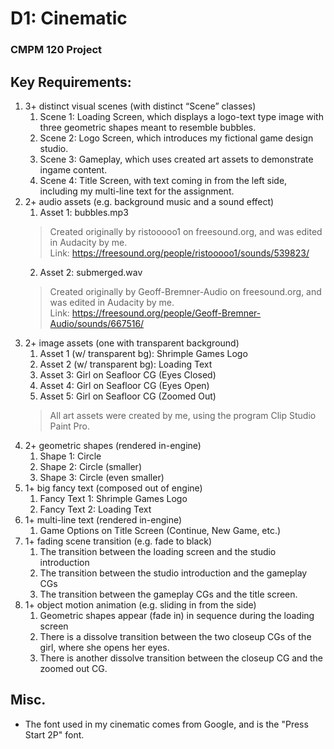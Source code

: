 # D1: Cinematic
### CMPM 120 Project


## Key Requirements:
1. 3+ distinct visual scenes (with distinct “Scene” classes)
    1. Scene 1: Loading Screen, which displays a logo-text type image with three geometric shapes meant to resemble bubbles.
    2. Scene 2: Logo Screen, which introduces my fictional game design studio.
    3. Scene 3: Gameplay, which uses created art assets to demonstrate ingame content.
    4. Scene 4: Title Screen, with text coming in from the left side, including my multi-line text for the assignment.
2. 2+ audio assets (e.g. background music and a sound effect)
    1. Asset 1: bubbles.mp3
    > Created originally by ristooooo1 on freesound.org, and was edited in Audacity by me.  
    > Link: https://freesound.org/people/ristooooo1/sounds/539823/
    2. Asset 2: submerged.wav
    > Created originally by Geoff-Bremner-Audio on freesound.org, and was edited in Audacity by me.  
    > Link: https://freesound.org/people/Geoff-Bremner-Audio/sounds/667516/
3. 2+ image assets (one with transparent background)
    1. Asset 1 (w/ transparent bg): Shrimple Games Logo
    2. Asset 2 (w/ transparent bg): Loading Text
    3. Asset 3: Girl on Seafloor CG (Eyes Closed)
    4. Asset 4: Girl on Seafloor CG (Eyes Open)
    5. Asset 5: Girl on Seafloor CG (Zoomed Out)
    > All art assets were created by me, using the program Clip Studio Paint Pro.
4. 2+ geometric shapes (rendered in-engine)
    1. Shape 1: Circle
    2. Shape 2: Circle (smaller)
    3. Shape 3: Circle (even smaller)
5. 1+ big fancy text (composed out of engine)
    1. Fancy Text 1: Shrimple Games Logo
    2. Fancy Text 2: Loading Text
6. 1+ multi-line text (rendered in-engine)
    1. Game Options on Title Screen (Continue, New Game, etc.)
7. 1+ fading scene transition (e.g. fade to black)
    1. The transition between the loading screen and the studio introduction
    2. The transition between the studio introduction and the gameplay CGs
    3. The transition between the gameplay CGs and the title screen.
8. 1+ object motion animation (e.g. sliding in from the side)
    1. Geometric shapes appear (fade in) in sequence during the loading screen
    2. There is a dissolve transition between the two closeup CGs of the girl, where she opens her eyes.
    3. There is another dissolve transition between the closeup CG and the zoomed out CG.

## Misc.
+ The font used in my cinematic comes from Google, and is the "Press Start 2P" font.


